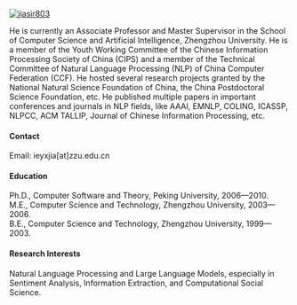 

[![jiasir803](https://img.shields.io/badge/jiasir803-github-blue?logo=github)](https://github.com/jiasir803)

He is currently an Associate Professor and Master Supervisor in the School of Computer Science and Artificial Intelligence, Zhengzhou University. He is a member of the Youth Working Committee of the Chinese Information Processing Society of China (CIPS) and a member of the Technical Committee of Natural Language Processing (NLP) of China Computer Federation (CCF). He hosted several research projects granted by the National Natural Science Foundation of China, the China Postdoctoral Science Foundation, etc. He published multiple papers in important conferences and journals in NLP fields, like AAAI, EMNLP, COLING, ICASSP, NLPCC, ACM TALLIP, Journal of Chinese Information Processing, etc.

#### Contact

Email: ieyxjia[at]zzu.edu.cn

#### Education
Ph.D., Computer Software and Theory, Peking University, 2006—2010.\
M.E., Computer Science and Technology, Zhengzhou University, 2003—2006.\
B.E., Computer Science and Technology, Zhengzhou University, 1999—2003.

#### Research Interests
Natural Language Processing and Large Language Models, especially in Sentiment Analysis, Information Extraction, and Computational Social Science.

